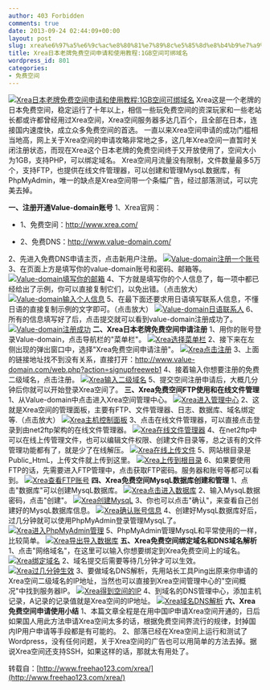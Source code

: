 ```yaml
---
author: 403 Forbidden
comments: true
date: 2013-09-24 02:44:09+00:00
layout: post
slug: xrea%e6%97%a5%e6%9c%ac%e8%80%81%e7%89%8c%e5%85%8d%e8%b4%b9%e7%a9%ba%e9%97%b4%e7%94%b3%e8%af%b7%e5%92%8c%e4%bd%bf%e7%94%a8%e6%95%99%e7%a8%8b1gb%e7%a9%ba%e9%97%b4%e5%8f%af%e7%bb%91%e5%9f%9f%e5%90%8d
title: Xrea日本老牌免费空间申请和使用教程:1GB空间可绑域名
wordpress_id: 801
categories:
- 免费空间
---
```

[![Xrea日本老牌免费空间申请和使用教程:1GB空间可绑域名](/uploads/201309//xrea_00.gif)](/uploads/201309//xrea_00.gif)
Xrea这是一个老牌的日本免费空间，稳定运行了十年以上，相信一些玩免费空间的资深玩家和一些老站长都或许都曾经用过Xrea空间，Xrea空间服务器多达几百个，且全部在日本，连接国内速度快，成立众多免费空间的首选。
一直以来Xrea空间申请的成功门槛相当地高，网上关于Xrea空间的申请攻略非常地之多，这几年Xrea空间一直暂时关闭注册状态，而现在Xrea这个日本老牌的免费空间终于又开放使用了，空间大小为1GB，支持PHP，可以绑定域名。
Xrea空间月流量没有限制，文件数量最多5万个，支持FTP，也提供在线文件管理器，可以创建和管理MysqL数据库，有PhpMyAdmin，唯一的缺点是Xrea空间带一个条幅广告，经过部落测试，可以完美去掉。

**一、注册开通Value-domain账号**
1、Xrea官网：




  * 1、免费空间：http://www.xrea.com/



  * 2、免费DNS：http://www.value-domain.com/


2、先进入免费DNS申请主页，点击新用户注册。
[![Value-domain注册一个账号](/uploads/201309//xrea_01.gif)](/uploads/201309//xrea_01.gif)
3、在页面上方是填写你的value-domain账号和密码、邮箱等。
[![Value-domain填写你的邮箱](/uploads/201309//xrea_02.gif)](/uploads/201309//xrea_02.gif)
4、下方就是填写你的个人信息了，每一项中都已经给出了示例，你可以直接复制它们，以免出错。（点击放大）
[![Value-domain输入个人信息](/uploads/201309//xrea_03.gif)](/uploads/201309//xrea_03.gif)
5、在最下面还要求用日语填写联系人信息，不懂日语的直接复制示例的文字即可。（点击放大）
[![Value-domain日语联系人](/uploads/201309//xrea_04.gif)](/uploads/201309//xrea_04.gif)
6、所有的信息填写好了后，点击提交就可以看到value-domain注册成功了。
[![Value-domain注册成功](/uploads/201309//xrea_05.gif)](/uploads/201309//xrea_05.gif)
**二、Xrea日本老牌免费空间申请注册**
1、用你的账号登录Value-domain，点击导航栏的"菜单栏"。
[![Xrea选择菜单栏](/uploads/201309//xrea_06.gif)](/uploads/201309//xrea_06.gif)
2、接下来在左侧出现的弹出窗口中，选择"Xrea免费空间申请注册"。
[![Xrea点击注册](/uploads/201309//xrea_07.gif)](/uploads/201309//xrea_07.gif)
3、上面的链接地址找不到没有关系，直接打开：http://www.value-domain.com/web.php?action=signupfreeweb1
4、接着输入你想要注册的免费二级域名，点击注册。
[![Xrea输入二级域名](/uploads/201309//xrea_08.gif)](/uploads/201309//xrea_08.gif)
5、提交空间注册申请后，大概几分钟后你就可以开始登录Xrea空间了。
**三、Xrea免费空间FTP使用和在线文件管理**
1、从Value-domain中点击进入Xrea空间管理中心。
[![Xrea进入管理中心](/uploads/201309//xrea_09.gif)](/uploads/201309//xrea_09.gif)
2、这就是Xrea空间的管理面板，主要有FTP、文件管理器、日志、数据库、域名绑定等.（点击放大）
[![Xrea主机控制面板](/uploads/201309//xrea_10.gif)](/uploads/201309//xrea_10.gif)
3、点击在线文件管理器，可以直接点击登录到由net2ftp架构的在线文件管理器。
[![Xrea在线文件管理器](/uploads/201309//xrea_11.gif)](/uploads/201309//xrea_11.gif)
4、在net2ftp中可以在线上传管理文件，也可以编辑文件权限、创建文件目录等，总之该有的文件管理功能都有了，就是少了在线解压。
[![Xrea在线上传文件](/uploads/201309//xrea_12.gif)](/uploads/201309//xrea_12.gif)
5、网站根目录是Public_HtmL，上传文件就上传到这里。
[![Xrea上传到根目录](/uploads/201309//xrea_13.gif)](/uploads/201309//xrea_13.gif)
6、如果要使用FTP的话，先需要进入FTP管理中，点击获取FTP密码。服务器和账号等都可以看到。
[![Xrea查看FTP账号](/uploads/201309//xrea_15.gif)](/uploads/201309//xrea_15.gif)
**四、Xrea免费空间MysqL数据库创建和管理**
1、点击"数据库"可以创建MysqL数据库。
[![Xrea点击进入数据库](/uploads/201309//xrea_16.gif)](/uploads/201309//xrea_16.gif)
2、输入MysqL数据密码，点击"创建"。
[![Xrea创建MysqL](/uploads/201309//xrea_17.gif)](/uploads/201309//xrea_17.gif)
3、你也可以点击"确认"，来查看自己创建好的MysqL数据库信息。
[![Xrea确认账号信息](/uploads/201309//xrea_18.gif)](/uploads/201309//xrea_18.gif)
4、创建好MysqL数据库好后，过几分钟就可以使用PhpMyAdmin登录管理MysqL了。
[![Xrea进入PhpMyAdmin管理](/uploads/201309//xrea_19.gif)](/uploads/201309//xrea_19.gif)
5、PhpMyAdmin管理MysqL和平常使用的一样，比较简单。
[![Xrea导出导入数据库](/uploads/201309//xrea_25.gif)](/uploads/201309//xrea_25.gif)
**五、Xrea免费空间绑定域名和DNS域名解析**
1、点击"网络域名"，在这里可以输入你想要绑定到Xrea免费空间上的域名。
[![Xrea绑定域名](/uploads/201309//xrea_20.gif)](/uploads/201309//xrea_20.gif)
2、域名提交后需要等待几分钟才可以生效。
[![Xrea过几分钟生效](/uploads/201309//xrea_21.gif)](/uploads/201309//xrea_21.gif)
3、要做域名DNS解析，先用站长工具Ping出原来你申请的Xrea空间二级域名的IP地址，当然也可以直接到Xrea空间管理中心的"空间概况"中找到服务器IP。
[![Xrea得到空间的IP](/uploads/201309//xrea_22.gif)](/uploads/201309//xrea_22.gif)
4、到域名的DNS管理中心，添加主机记录，A记录的记录值就是Xrea空间的IP地址。
[![Xrea域名DNS解析](/uploads/201309//xrea_23.gif)](/uploads/201309//xrea_23.gif)
**六、Xrea免费空间申请使用小结**
1、本篇文章全程是在用中国IP申请Xrea空间开通的，日后如果国人用此方法申请Xrea空间太多的话，根据免费空间界流行的规律，封掉国内IP用户申请等手段都是有可能的。
2、部落已经在Xrea空间上运行和测试了Wordpress，没有任何问题，关于Xrea空间的广告也可以用简单的方法去掉。据说Xrea空间还支持SSH，如果这样的话，那就太有用处了。

转载自：[http://www.freehao123.com/xrea/](http://www.freehao123.com/xrea/)
